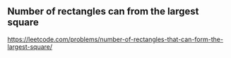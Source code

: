 ## Number of rectangles can from the largest square
https://leetcode.com/problems/number-of-rectangles-that-can-form-the-largest-square/
